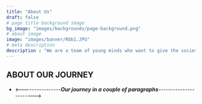 ```yaml
---
title: "About Us"
draft: false
# page title background image
bg_image: "images/backgrounds/page-background.png"
# about image
image: "images/banner/Rbb1.JPG"
# meta description
description : "We are a team of young minds who want to give the society a meaningful service and take back some values from it. We are all striving towards our personal growth by helping each other out in the areas of improvisation and teaching one another new languages and culture. Our zeal towards learning has bought a new initiative of Infotainment which brings the speaker in us to light and enhancing knowledge of everybody in the club with ours."
---
```


## ABOUT OUR JOURNEY

- <----------------***Our journey in a couple of paragraphs***----------------------->  

